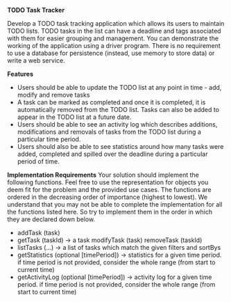 **TODO Task Tracker**

Develop a TODO task tracking application which allows its users to maintain TODO lists. 
TODO tasks in the list can have a deadline and tags associated with them for easier grouping and management. You can demonstrate the working of the application using a driver program. 
There is no requirement to use a database for persistence (instead, use memory to store data) or write a web service.

**Features**
- Users should be able to update the TODO list at any point in time - add, modify and remove tasks
- A task can be marked as completed and once it is completed, it is automatically removed from the TODO list. Tasks can also be added to appear in the TODO list
at a future date.
- Users should be able to see an activity log which describes additions, modifications and removals of tasks from the TODO list during a particular time period.
- Users should also be able to see statistics around how
many tasks were added, completed and spilled over the deadline during a particular period of time.

**Implementation Requirements**
Your solution should implement the following functions. Feel free to use the representation for objects you deem fit for the problem and the provided use cases. 
The functions are ordered in the decreasing order of importance (highest to lowest). We understand that you may not be able to complete the implementation for all the functions listed here. 
So try to implement them in the order in which they are declared down below.
- addTask (task)
- getTask (taskId) -> a task modifyTask (task) removeTask (taskId)
- listTasks (...) → a list of tasks which match the given filters and sortBys
- getStatistics (optional [timePeriod]) -> statistics for a given time period. if time period is not provided, consider the whole range (from start to current time)
- getActivityLog (optional [timePeriod]) -> activity log for a given time period. if time period is not provided, consider the whole range (from start to current time)
